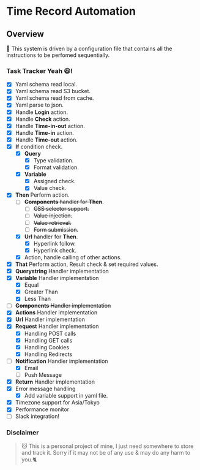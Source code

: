 # Time Record Automation
## Overview
:panda_face: This system is driven by a configuration file that contains all the instructions 
to be perfomed sequentially.
### Task Tracker Yeah :smiley:!
- [x] Yaml schema read local.
- [x] Yaml schema read S3 bucket.
- [x] Yaml schema read from cache.
- [x] Yaml parse to json.
- [x] Handle **Login** action.
- [x] Handle **Check** action.
- [x] Handle **Time-in-out** action.
- [x] Handle **Time-in** action.
- [x] Handle **Time-out** action.
- [x] **If** condition check. 
    - [x] **Query**
        - [x] Type validation.
        - [x] Format validation.
    - [x] **Variable**
        - [x] Assigned check.
        - [x] Value check.
- [x] **Then** Perform action.
    - [ ] ~~**Components** handler for **Then**~~.
        - [ ] ~~CSS selector support.~~
        - [ ] ~~Value injection.~~
        - [ ] ~~Value retrieval.~~
        - [ ] ~~Form submission.~~
    - [x] **Url** handler  for **Then**.
        - [x] Hyperlink follow.
        - [x] Hyperlink check.
    - [x] Action, handle calling of other actions.
- [x] **That** Perform action, Result check & set required values.
- [x] **Querystring** Handler implementation
- [x] **Variable** Handler implementation
    - [x] Equal
    - [x] Greater Than
    - [x] Less Than
- [ ] ~~**Components** Handler implementation~~
- [x] **Actions** Handler implementation
- [x] **Url** Handler implementation
- [x] **Request** Handler implementation
    - [x] Handling POST calls
    - [x] Handling GET calls
    - [x] Handling Cookies    
    - [x] Handling Redirects    
- [ ] **Notification** Handler implementation
    - [x] Email
    - [ ] Push Message
- [x] **Return** Handler implementation
- [x] Error message handling
    - [x] Add variable support in yaml file.
- [x] Timezone support for Asia/Tokyo
- [x] Performance monitor
- [ ] Slack integration!

### Disclaimer
> :cat: This is a personal project of mine, I just need somewhere to store and track it. Sorry if it may not
be of any use & may do any harm to you.:cat2:
